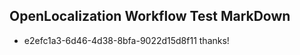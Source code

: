 ## OpenLocalization Workflow Test MarkDown
* e2efc1a3-6d46-4d38-8bfa-9022d15d8f11 thanks!

<!--HONumber=Sep16_HO1-->


